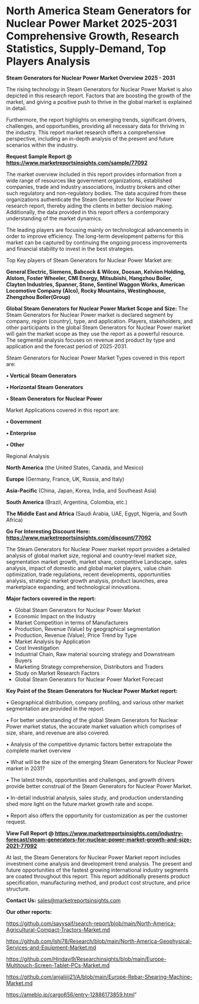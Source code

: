 # North America Steam Generators for Nuclear Power Market 2025-2031 Comprehensive Growth, Research Statistics, Supply-Demand,  Top Players Analysis

<Strong> Steam Generators for Nuclear Power Market Overview 2025 - 2031</strong>

The rising technology in Steam Generators for Nuclear Power Market is also depicted in this research report. Factors that are boosting the growth of the market, and giving a positive push to thrive in the global market is explained in detail.

Furthermore, the report highlights on emerging trends, significant drivers, challenges, and opportunities, providing all necessary data for thriving in the industry. This report market research offers a comprehensive perspective, including an in-depth analysis of the present and future scenarios within the industry.

<strong>Request Sample Report @ <a href=https://www.marketreportsinsights.com/sample/77092>https://www.marketreportsinsights.com/sample/77092</a></strong>

The market overview included in this report provides information from a wide range of resources like government organizations, established companies, trade and industry associations, industry brokers and other such regulatory and non-regulatory bodies. The data acquired from these organizations authenticate the Steam Generators for Nuclear Power research report, thereby aiding the clients in better decision making. Additionally, the data provided in this report offers a contemporary understanding of the market dynamics.

The leading players are focusing mainly on technological advancements in order to improve efficiency. The long-term development patterns for this market can be captured by continuing the ongoing process improvements and financial stability to invest in the best strategies.

Top Key players of Steam Generators for Nuclear Power Market are:

<strong>General Electric, Siemens, Babcock & Wilcox, Doosan, Kelvion Holding, Alstom, Foster Wheeler, CMI Energy, Mitsubishi, Hangzhou Boiler, Clayton Industries, Spanner, Stone, Sentinel Waggon Works, American Locomotive Company (Alco), Rocky Mountains, Westinghouse, Zhengzhou Boiler(Group)</strong>

<strong><b>Global Steam Generators for Nuclear Power Market Scope and Size:</b></strong>
The Steam Generators for Nuclear Power market is declared segment by company, region (country), type, and application. Players, stakeholders, and other participants in the global Steam Generators for Nuclear Power market will gain the market scope as they use the report as a powerful resource. The segmental analysis focuses on revenue and product by type and application and the forecast period of 2025-2031.

Steam Generators for Nuclear Power Market Types covered in this report are:

<strong>• Vertical Steam Generators

• Horizontal Steam Generators

• Steam Generators for Nuclear Power</strong>

Market Applications covered in this report are:

<strong>• Government

• Enterprise

• Other</strong> 

Regional Analysis

<strong>North America</strong> (the United States, Canada, and Mexico)

<strong>Europe</strong> (Germany, France, UK, Russia, and Italy)

<strong>Asia-Pacific</strong> (China, Japan, Korea, India, and Southeast Asia)

<strong>South America</strong> (Brazil, Argentina, Colombia, etc.)

<strong>The Middle East and Africa</strong> (Saudi Arabia, UAE, Egypt, Nigeria, and South Africa)

<strong>Go For Interesting Discount Here: <a href=https://www.marketreportsinsights.com/discount/77092>https://www.marketreportsinsights.com/discount/77092</a></strong>

The Steam Generators for Nuclear Power market report provides a detailed analysis of global market size, regional and country-level market size, segmentation market growth, market share, competitive Landscape, sales analysis, impact of domestic and global market players, value chain optimization, trade regulations, recent developments, opportunities analysis, strategic market growth analysis, product launches, area marketplace expanding, and technological innovations.

<strong><b>Major factors covered in the report:</b></strong>
<ul>
  <li>Global Steam Generators for Nuclear Power Market </li>
  <li>Economic Impact on the Industry</li>
  <li>Market Competition in terms of Manufacturers</li>
  <li>Production, Revenue (Value) by geographical segmentation</li>
  <li>Production, Revenue (Value), Price Trend by Type</li>
  <li>Market Analysis by Application</li>
  <li>Cost Investigation</li>
  <li>Industrial Chain, Raw material sourcing strategy and Downstream Buyers</li>
  <li>Marketing Strategy comprehension, Distributors and Traders</li>
  <li>Study on Market Research Factors</li>
  <li>Global Steam Generators for Nuclear Power Market Forecast</li>
</ul>

<strong><b>Key Point of the Steam Generators for Nuclear Power Market report:</b></strong>

• Geographical distribution, company profiling, and various other market segmentation are provided in the report.

• For better understanding of the global Steam Generators for Nuclear Power market status, the accurate market valuation which comprises of size, share, and revenue are also covered.

• Analysis of the competitive dynamic factors better extrapolate the complete market overview

• What will be the size of the emerging Steam Generators for Nuclear Power market in 2031?

• The latest trends, opportunities and challenges, and growth drivers provide better construal of the Steam Generators for Nuclear Power Market.

• In-detail industrial analysis, sales study, and production understanding shed more light on the future market growth rate and scope.

• Report also offers the opportunity for customization as per the customer request.

<strong><b>View Full Report @ <a href=https://www.marketreportsinsights.com/industry-forecast/steam-generators-for-nuclear-power-market-growth-and-size-2021-77092>https://www.marketreportsinsights.com/industry-forecast/steam-generators-for-nuclear-power-market-growth-and-size-2021-77092</a></b></strong>


At last, the Steam Generators for Nuclear Power Market report includes investment come analysis and development trend analysis. The present and future opportunities of the fastest growing international industry segments are coated throughout this report. This report additionally presents product specification, manufacturing method, and product cost structure, and price structure.

<strong>Contact Us:</strong>
sales@marketreportsinsights.com

<strong>Our other reports:</strong>

<a href=https://github.com/sayysaif/search-report/blob/main/North-America-Agricultural-Compact-Tractors-Market.md>https://github.com/sayysaif/search-report/blob/main/North-America-Agricultural-Compact-Tractors-Market.md</a>

<a href=https://github.com/Ishi78/Research/blob/main/North-America-Geophysical-Services-and-Equipment-Market.md>https://github.com/Ishi78/Research/blob/main/North-America-Geophysical-Services-and-Equipment-Market.md</a>

<a href=https://github.com/Hindavi9/Researchinsights/blob/main/Europe-Multitouch-Screen-Tablet-PCs-Market.md>https://github.com/Hindavi9/Researchinsights/blob/main/Europe-Multitouch-Screen-Tablet-PCs-Market.md</a>

<a href=https://github.com/anjaliiii21/A/blob/main/Europe-Rebar-Shearing-Machine-Market.md>https://github.com/anjaliiii21/A/blob/main/Europe-Rebar-Shearing-Machine-Market.md</a>

<a href=https://ameblo.jp/cargo656/entry-12886173859.html>https://ameblo.jp/cargo656/entry-12886173859.html</a>"
